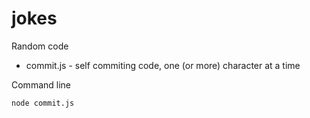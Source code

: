 # jokes
Random code
* commit.js - self commiting code, one (or more) character at a time

Command line  

```
node commit.js 